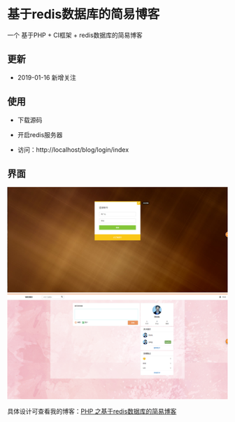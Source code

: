 # 基于redis数据库的简易博客

一个 基于PHP + CI框架 + redis数据库的简易博客

## 更新

- 2019-01-16 新增关注

## 使用

- 下载源码

- 开启redis服务器

- 访问：http://localhost/blog/login/index

## 界面

![图一](screenshot/1.png)
![图二](screenshot/2.png)

具体设计可查看我的博客：[PHP 之基于redis数据库的简易博客](https://www.cnblogs.com/yang-2018/p/12199888.html)

